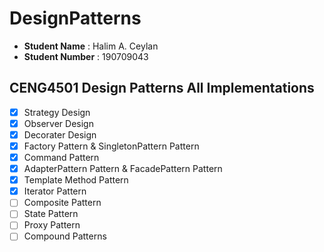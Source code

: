 # DesignPatterns
- **Student Name** : Halim A. Ceylan
- **Student Number** : 190709043

## CENG4501 Design Patterns All Implementations
- [x] Strategy Design
- [x] Observer Design
- [x] Decorater Design
- [x] Factory Pattern & SingletonPattern Pattern
- [x] Command Pattern
- [x] AdapterPattern Pattern & FacadePattern Pattern
- [x] Template Method Pattern
- [x] Iterator Pattern
- [ ] Composite Pattern
- [ ] State Pattern
- [ ] Proxy Pattern
- [ ] Compound Patterns
